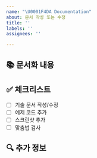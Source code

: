 ```yaml
---
name: "\U0001F4DA Documentation"
about: 문서 작성 또는 수정
title: ''
labels: ''
assignees: ''

---
```


## 📚 문서화 내용
<!-- 어떤 내용을 문서화할지 설명해주세요 -->

## ✅ 체크리스트
- [ ] 기술 문서 작성/수정
- [ ] 예제 코드 추가
- [ ] 스크린샷 추가
- [ ] 맞춤법 검사

## 🔍 추가 정보
<!-- 추가로 공유할 내용이 있다면 작성해주세요 -->

